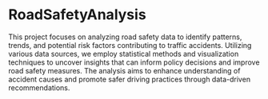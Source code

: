 # RoadSafetyAnalysis
This project focuses on analyzing road safety data to identify patterns, trends, and potential risk factors contributing to traffic accidents. Utilizing various data sources, we employ statistical methods and visualization techniques to uncover insights that can inform policy decisions and improve road safety measures. The analysis aims to enhance understanding of accident causes and promote safer driving practices through data-driven recommendations.

